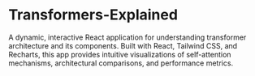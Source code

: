 # Transformers-Explained
A dynamic, interactive React application for understanding transformer architecture and its components. Built with React, Tailwind CSS, and Recharts, this app provides intuitive visualizations of self-attention mechanisms, architectural comparisons, and performance metrics.
